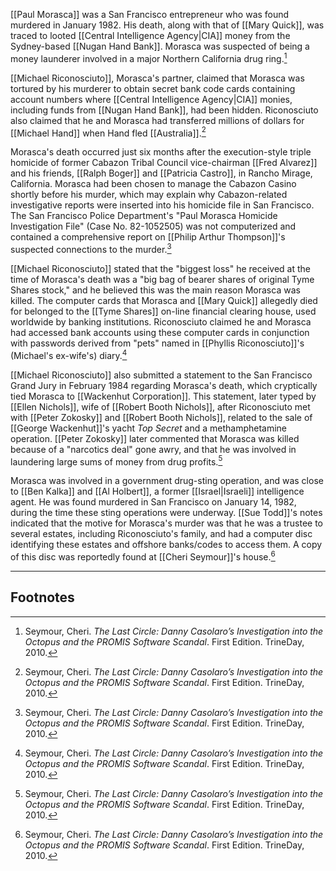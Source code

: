 [[Paul Morasca]] was a San Francisco entrepreneur who was found murdered in January 1982. His death, along with that of [[Mary Quick]], was traced to looted [[Central Intelligence Agency|CIA]] money from the Sydney-based [[Nugan Hand Bank]]. Morasca was suspected of being a money launderer involved in a major Northern California drug ring.[^1]

[[Michael Riconosciuto]], Morasca's partner, claimed that Morasca was tortured by his murderer to obtain secret bank code cards containing account numbers where [[Central Intelligence Agency|CIA]] monies, including funds from [[Nugan Hand Bank]], had been hidden. Riconosciuto also claimed that he and Morasca had transferred millions of dollars for [[Michael Hand]] when Hand fled [[Australia]].[^1]

Morasca's death occurred just six months after the execution-style triple homicide of former Cabazon Tribal Council vice-chairman [[Fred Alvarez]] and his friends, [[Ralph Boger]] and [[Patricia Castro]], in Rancho Mirage, California. Morasca had been chosen to manage the Cabazon Casino shortly before his murder, which may explain why Cabazon-related investigative reports were inserted into his homicide file in San Francisco. The San Francisco Police Department's "Paul Morasca Homicide Investigation File" (Case No. 82-1052505) was not computerized and contained a comprehensive report on [[Philip Arthur Thompson]]'s suspected connections to the murder.[^1]

[[Michael Riconosciuto]] stated that the "biggest loss" he received at the time of Morasca's death was a "big bag of bearer shares of original Tyme Shares stock," and he believed this was the main reason Morasca was killed. The computer cards that Morasca and [[Mary Quick]] allegedly died for belonged to the [[Tyme Shares]] on-line financial clearing house, used worldwide by banking institutions. Riconosciuto claimed he and Morasca had accessed bank accounts using these computer cards in conjunction with passwords derived from "pets" named in [[Phyllis Riconosciuto]]'s (Michael's ex-wife's) diary.[^1]

[[Michael Riconosciuto]] also submitted a statement to the San Francisco Grand Jury in February 1984 regarding Morasca's death, which cryptically tied Morasca to [[Wackenhut Corporation]]. This statement, later typed by [[Ellen Nichols]], wife of [[Robert Booth Nichols]], after Riconosciuto met with [[Peter Zokosky]] and [[Robert Booth Nichols]], related to the sale of [[George Wackenhut]]'s yacht *Top Secret* and a methamphetamine operation. [[Peter Zokosky]] later commented that Morasca was killed because of a "narcotics deal" gone awry, and that he was involved in laundering large sums of money from drug profits.[^1]

Morasca was involved in a government drug-sting operation, and was close to [[Ben Kalka]] and [[Al Holbert]], a former [[Israel|Israeli]] intelligence agent. He was found murdered in San Francisco on January 14, 1982, during the time these sting operations were underway. [[Sue Todd]]'s notes indicated that the motive for Morasca's murder was that he was a trustee to several estates, including Riconosciuto's family, and had a computer disc identifying these estates and offshore banks/codes to access them. A copy of this disc was reportedly found at [[Cheri Seymour]]'s house.[^1]

---
## Footnotes

[^1]: Seymour, Cheri. *The Last Circle: Danny Casolaro’s Investigation into the Octopus and the PROMIS Software Scandal*. First Edition. TrineDay, 2010.